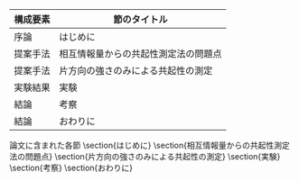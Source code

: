構成要素 | 節のタイトル
 --- | --- 
序論 | はじめに
提案手法 | 相互情報量からの共起性測定法の問題点
提案手法 | 片方向の強さのみによる共起性の測定
実験結果 | 実験
結論 | 考察
結論 | おわりに

論文に含まれた各節
\section{はじめに}
\section{相互情報量からの共起性測定法の問題点}
\section{片方向の強さのみによる共起性の測定}
\section{実験}
\section{考察}
\section{おわりに}
